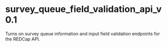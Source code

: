 # survey_queue_field_validation_api_v0.1
Turns on survey queue information and input field validation endpoints for the REDCap API.
